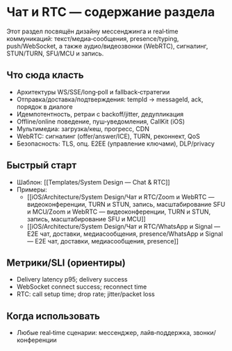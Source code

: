 # Чат и RTC — содержание раздела

Этот раздел посвящён дизайну мессенджинга и real‑time коммуникаций: текст/медиа‑сообщения, presence/typing, push/WebSocket, а также аудио/видеозвонки (WebRTC), сигналинг, STUN/TURN, SFU/MCU и запись.

## Что сюда класть
- Архитектуры WS/SSE/long‑poll и fallback‑стратегии
- Отправка/доставка/подтверждения: tempId → messageId, ack, порядок в диалоге
- Идемпотентность, ретраи с backoff/jitter, дедупликация
- Offline/online поведение, пуш‑уведомления, CallKit (iOS)
- Мультимедиа: загрузка/кеш, прогресс, CDN
- WebRTC: сигналинг (offer/answer/ICE), TURN, реконнект, QoS
- Безопасность: TLS, опц. E2EE (управление ключами), DLP/privacy

## Быстрый старт
- Шаблон: [[Templates/System Design — Chat & RTC]]
- Примеры:
  - [[iOS/Architecture/System Design/Чат и RTC/Zoom и WebRTC — видеоконференции, TURN и STUN, запись, масштабирование SFU и MCU/Zoom и WebRTC — видеоконференции, TURN и STUN, запись, масштабирование SFU и MCU]]
  - [[iOS/Architecture/System Design/Чат и RTC/WhatsApp и Signal — E2E чат, доставки, медиасообщения, presence/WhatsApp и Signal — E2E чат, доставки, медиасообщения, presence]]

## Метрики/SLI (ориентиры)
- Delivery latency p95; delivery success
- WebSocket connect success; reconnect time
- RTC: call setup time; drop rate; jitter/packet loss

## Когда использовать
- Любые real‑time сценарии: мессенджер, лайв‑поддержка, звонки/конференции
